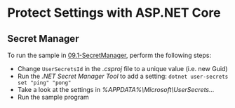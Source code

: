 # Protect Settings with ASP.NET Core

## Secret Manager

To run the sample in [09.1-SecretManager](09.1-SecretManager), perform the following steps:

* Change `UserSecretsId` in the *.csproj* file to a unique value (i.e. new Guid)
* Run the *.NET Secret Manager Tool* to add a setting: `dotnet user-secrets set "ping" "pong"`
* Take a look at the settings in *%APPDATA%\Microsoft\UserSecrets\...*
* Run the sample program
